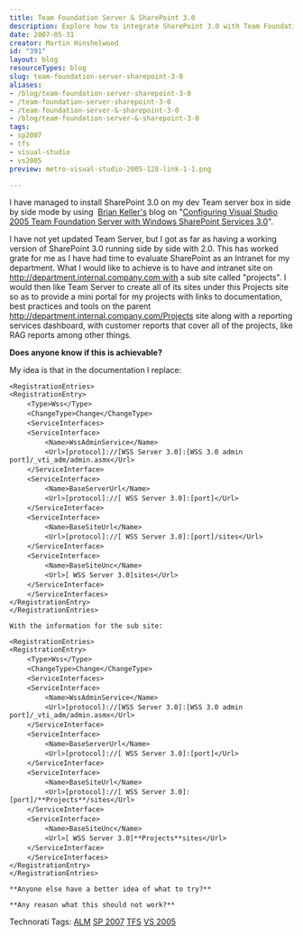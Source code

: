 ```yaml
---
title: Team Foundation Server & SharePoint 3.0
description: Explore how to integrate SharePoint 3.0 with Team Foundation Server for a streamlined project management experience. Discover tips and best practices!
date: 2007-05-31
creator: Martin Hinshelwood
id: "391"
layout: blog
resourceTypes: blog
slug: team-foundation-server-sharepoint-3-0
aliases:
- /blog/team-foundation-server-sharepoint-3-0
- /team-foundation-server-sharepoint-3-0
- /team-foundation-server-&-sharepoint-3-0
- /blog/team-foundation-server-&-sharepoint-3-0
tags:
- sp2007
- tfs
- visual-studio
- vs2005
preview: metro-visual-studio-2005-128-link-1-1.png

---
```

I have managed to install SharePoint 3.0 on my dev Team server box in side by side mode by using  [Brian Keller's](http://blogs.msdn.com/briankel/default.aspx "Brian Keller: Technical Evangelist for Team System") blog on "[Configuring Visual Studio 2005 Team Foundation Server with Windows SharePoint Services 3.0](http://blogs.msdn.com/briankel/archive/2007/04/14/Configuring-Visual-Studio-2005-Team-Foundation-Server-with-Windows-SharePoint-Services-3.0.aspx "Team Foundation Server with Windows SharePoint Services 3.0")".

I have not yet updated Team Server, but I got as far as having a working version of SharePoint 3.0 running side by side with 2.0. This has worked grate for me as I have had time to evaluate SharePoint as an Intranet for my department. What I would like to achieve is to have and intranet site on http://department.internal.company.com with a sub site called "projects". I would then like Team Server to create all of its sites under this Projects site so as to provide a mini portal for my projects with links to documentation, best practices and tools on the parent http://department.internal.company.com/Projects site along with a reporting services dashboard, with customer reports that cover all of the projects, like RAG reports among other things.

**Does anyone know if this is achievable?**

My idea is that in the documentation I replace:

`<RegistrationEntries>`  
`<RegistrationEntry>`  
        `<Type>Wss</Type>`  
        `<ChangeType>Change</ChangeType>`  
        `<ServiceInterfaces>`  
        `<ServiceInterface>`  
                `<Name>WssAdminService</Name>`  
                `<Url>[protocol]://[WSS Server 3.0]:[WSS 3.0 admin port]/_vti_adm/admin.asmx</Url>`  
        `</ServiceInterface>`  
        `<ServiceInterface>`  
                `<Name>BaseServerUrl</Name>`  
                `<Url>[protocol]://[ WSS Server 3.0]:[port]</Url>`  
        `</ServiceInterface>`  
        `<ServiceInterface>`  
                `<Name>BaseSiteUrl</Name>`  
                `<Url>[protocol]://[ WSS Server 3.0]:[port]/sites</Url>`  
        `</ServiceInterface>`  
        `<ServiceInterface>`  
                `<Name>BaseSiteUnc</Name>`  
                `<Url>[ WSS Server 3.0]sites</Url>`  
        `</ServiceInterface>`  
        `</ServiceInterfaces>`  
`</RegistrationEntry>`  
`</RegistrationEntries>`

`With the information for the sub site:`

`<RegistrationEntries>`  
`<RegistrationEntry>`  
        `<Type>Wss</Type>`  
        `<ChangeType>Change</ChangeType>`  
        `<ServiceInterfaces>`  
        `<ServiceInterface>`  
                `<Name>WssAdminService</Name>`  
                `<Url>[protocol]://[WSS Server 3.0]:[WSS 3.0 admin port]/_vti_adm/admin.asmx</Url>`  
        `</ServiceInterface>`  
        `<ServiceInterface>`  
                `<Name>BaseServerUrl</Name>`  
                `<Url>[protocol]://[ WSS Server 3.0]:[port]</Url>`  
        `</ServiceInterface>`  
        `<ServiceInterface>`  
                `<Name>BaseSiteUrl</Name>`  
                `<Url>[protocol]://[ WSS Server 3.0]:[port]/**Projects**/sites</Url>`  
        `</ServiceInterface>`  
        `<ServiceInterface>`  
                `<Name>BaseSiteUnc</Name>`  
                `<Url>[ WSS Server 3.0]**Projects**sites</Url>`  
        `</ServiceInterface>`  
        `</ServiceInterfaces>`  
`</RegistrationEntry>`  
`</RegistrationEntries>`

`**Anyone else have a better idea of what to try?**`

`**Any reason what this should not work?**`

Technorati Tags: [ALM](http://technorati.com/tags/ALM) [SP 2007](http://technorati.com/tags/SP+2007) [TFS](http://technorati.com/tags/TFS) [VS 2005](http://technorati.com/tags/VS+2005)
